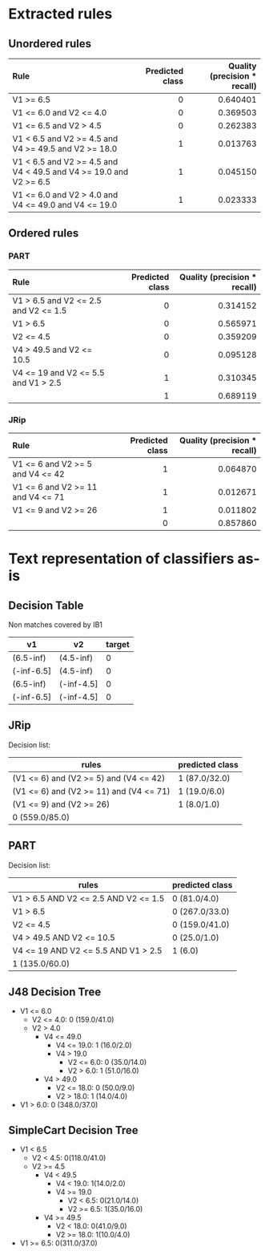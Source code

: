 # Extracted rules

## Unordered rules

| Rule | Predicted class | Quality (precision * recall) |
|:----|----:|----:|
| V1 >= 6.5 | 0 | 0.640401 |
| V1 <= 6.0 and V2 <= 4.0 | 0 | 0.369503 |
| V1 <= 6.5 and V2 > 4.5 | 0 | 0.262383 |
| V1 < 6.5 and V2 >= 4.5 and V4 >= 49.5 and V2 >= 18.0 | 1 | 0.013763 |
| V1 < 6.5 and V2 >= 4.5 and V4 < 49.5 and V4 >= 19.0 and V2 >= 6.5 | 1 | 0.045150 |
| V1 <= 6.0 and V2 > 4.0 and V4 <= 49.0 and V4 <= 19.0 | 1 | 0.023333 |

## Ordered rules

### PART

| Rule | Predicted class | Quality (precision * recall) |
|:----|----:|----:|
| V1 > 6.5 and V2 <= 2.5 and V2 <= 1.5 | 0 | 0.314152 |
| V1 > 6.5 | 0 | 0.565971 |
| V2 <= 4.5 | 0 | 0.359209 |
| V4 > 49.5 and V2 <= 10.5 | 0 | 0.095128 |
| V4 <= 19 and V2 <= 5.5 and V1 > 2.5 | 1 | 0.310345 |
|  | 1 | 0.689119 |


### JRip

| Rule | Predicted class | Quality (precision * recall) |
|:----|----:|----:|
| V1 <= 6 and V2 >= 5 and V4 <= 42 | 1 | 0.064870 |
| V1 <= 6 and V2 >= 11 and V4 <= 71 | 1 | 0.012671 |
| V1 <= 9 and V2 >= 26 | 1 | 0.011802 |
|  | 0 | 0.857860 |


# Text representation of classifiers as-is

## Decision Table

Non matches covered by IB1

v1|v2|target
---|---|---
(6.5-inf)|(4.5-inf)|0
(-inf-6.5]|(4.5-inf)|0
(6.5-inf)|(-inf-4.5]|0
(-inf-6.5]|(-inf-4.5]|0

## JRip

Decision list:

rules | predicted class
---|---
(V1 <= 6) and (V2 >= 5) and (V4 <= 42)|1 (87.0/32.0)
(V1 <= 6) and (V2 >= 11) and (V4 <= 71)|1 (19.0/6.0)
(V1 <= 9) and (V2 >= 26)|1 (8.0/1.0)
|0 (559.0/85.0)


## PART

Decision list:

rules | predicted class
---|---
V1 > 6.5 AND V2 <= 2.5 AND V2 <= 1.5|0 (81.0/4.0)
V1 > 6.5|0 (267.0/33.0)
V2 <= 4.5|0 (159.0/41.0)
V4 > 49.5 AND V2 <= 10.5|0 (25.0/1.0)
V4 <= 19 AND V2 <= 5.5 AND V1 > 2.5|1 (6.0)
|1 (135.0/60.0)


## J48 Decision Tree

* V1 <= 6.0
	* V2 <= 4.0: 0 (159.0/41.0)
	* V2 > 4.0
		* V4 <= 49.0
			* V4 <= 19.0: 1 (16.0/2.0)
			* V4 > 19.0
				* V2 <= 6.0: 0 (35.0/14.0)
				* V2 > 6.0: 1 (51.0/16.0)
		* V4 > 49.0
			* V2 <= 18.0: 0 (50.0/9.0)
			* V2 > 18.0: 1 (14.0/4.0)
* V1 > 6.0: 0 (348.0/37.0)


## SimpleCart Decision Tree

* V1 < 6.5
	* V2 < 4.5: 0(118.0/41.0)
	* V2 >= 4.5
		* V4 < 49.5
			* V4 < 19.0: 1(14.0/2.0)
			* V4 >= 19.0
				* V2 < 6.5: 0(21.0/14.0)
				* V2 >= 6.5: 1(35.0/16.0)
		* V4 >= 49.5
			* V2 < 18.0: 0(41.0/9.0)
			* V2 >= 18.0: 1(10.0/4.0)
* V1 >= 6.5: 0(311.0/37.0)


